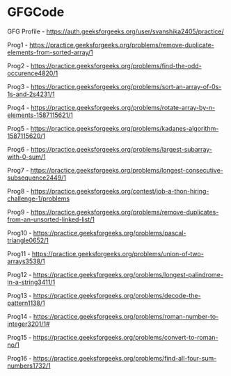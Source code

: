 # GFGCode

GFG Profile - https://auth.geeksforgeeks.org/user/svanshika2405/practice/

Prog1 - https://practice.geeksforgeeks.org/problems/remove-duplicate-elements-from-sorted-array/1

Prog2 - https://practice.geeksforgeeks.org/problems/find-the-odd-occurence4820/1

Prog3 - https://practice.geeksforgeeks.org/problems/sort-an-array-of-0s-1s-and-2s4231/1

Prog4 - https://practice.geeksforgeeks.org/problems/rotate-array-by-n-elements-1587115621/1

Prog5 - https://practice.geeksforgeeks.org/problems/kadanes-algorithm-1587115620/1

Prog6 - https://practice.geeksforgeeks.org/problems/largest-subarray-with-0-sum/1

Prog7 - https://practice.geeksforgeeks.org/problems/longest-consecutive-subsequence2449/1

Prog8 - https://practice.geeksforgeeks.org/contest/job-a-thon-hiring-challenge-1/problems

Prog9 - https://practice.geeksforgeeks.org/problems/remove-duplicates-from-an-unsorted-linked-list/1

Prog10 - https://practice.geeksforgeeks.org/problems/pascal-triangle0652/1

Prog11 - https://practice.geeksforgeeks.org/problems/union-of-two-arrays3538/1

Prog12 - https://practice.geeksforgeeks.org/problems/longest-palindrome-in-a-string3411/1

Prog13 - https://practice.geeksforgeeks.org/problems/decode-the-pattern1138/1

Prog14 - https://practice.geeksforgeeks.org/problems/roman-number-to-integer3201/1#

Prog15 - https://practice.geeksforgeeks.org/problems/convert-to-roman-no/1

Prog16 - https://practice.geeksforgeeks.org/problems/find-all-four-sum-numbers1732/1

